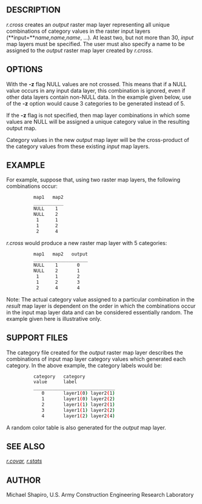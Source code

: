 ## DESCRIPTION

*r.cross* creates an *output* raster map layer representing all unique
combinations of category values in the raster input layers
(**input=***name,name,name*, ...). At least two, but not more than 30,
*input* map layers must be specified. The user must also specify a name
to be assigned to the *output* raster map layer created by *r.cross*.

## OPTIONS

With the **-z** flag NULL values are not crossed. This means that if a
NULL value occurs in any input data layer, this combination is ignored,
even if other data layers contain non-NULL data. In the example given
below, use of the **-z** option would cause 3 categories to be generated
instead of 5.

If the **-z** flag is not specified, then map layer combinations in
which some values are NULL will be assigned a unique category value in
the resulting output map.

Category values in the new *output* map layer will be the cross-product
of the category values from these existing *input* map layers.

## EXAMPLE

For example, suppose that, using two raster map layers, the following
combinations occur:

```bash
          map1   map2
          ___________
          NULL    1
          NULL    2
           1      1
           1      2
           2      4
```

*r.cross* would produce a new raster map layer with 5 categories:

```bash
          map1   map2   output
          ____________________
          NULL    1       0
          NULL    2       1
           1      1       2
           1      2       3
           2      4       4
```

Note: The actual category value assigned to a particular combination in
the *result* map layer is dependent on the order in which the
combinations occur in the input map layer data and can be considered
essentially random. The example given here is illustrative only.

## SUPPORT FILES

The category file created for the *output* raster map layer describes
the combinations of input map layer category values which generated each
category. In the above example, the category labels would be:

```bash
          category   category
          value      label
          ______________________________
             0       layer1(0) layer2(1)
             1       layer1(0) layer2(2)
             2       layer1(1) layer2(1)
             3       layer1(1) layer2(2)
             4       layer1(2) layer2(4)
```

A random color table is also generated for the *output* map layer.

## SEE ALSO

*[r.covar](r.covar.md), [r.stats](r.stats.md)*

## AUTHOR

Michael Shapiro, U.S. Army Construction Engineering Research Laboratory
